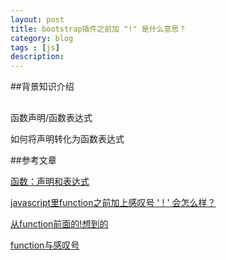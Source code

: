 ```yaml
---
layout: post
title: bootstrap插件之前加 "!" 是什么意思？
category: blog
tags : [js]
description: 
---
```


##背景知识介绍

##

函数声明/函数表达式

如何将声明转化为函数表达式



##参考文章

[函数：声明和表达式](http://www.cnblogs.com/yuzhongwusan/archive/2012/01/30/2331693.html)

[javascript里function之前加上感叹号 ' ! ' 会怎么样？](http://segmentfault.com/q/1010000000117476)

[从function前面的!想到的](http://www.cnblogs.com/yichengbo/p/3794515.html)

[function与感叹号](http://swordair.com/function-and-exclamation-mark/)